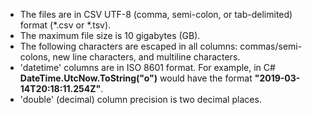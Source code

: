 - The files are in CSV UTF-8 (comma, semi-colon, or tab-delimited) format (\*.csv or \*.tsv).
- The maximum file size is 10 gigabytes (GB).
- The following characters are escaped in all columns: commas/semi-colons, new line characters, and multiline characters.
- 'datetime' columns are in ISO 8601 format. For example, in C# **DateTime.UtcNow.ToString("o")** would have the format **"2019-03-14T20:18:11.254Z"**.
- 'double' (decimal) column precision is two decimal places.
